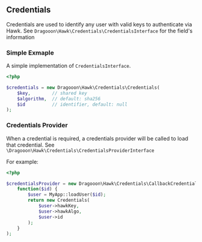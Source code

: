 Credentials
-----------

Credentials are used to identify any user with valid keys to authenticate via Hawk. See
`Dragooon\Hawk\Credentials\CredentialsInterface` for the field's information

### Simple Exmaple

A simple implementation of `CredentialsInterface`.

```php
<?php

$credentials = new Dragooon\Hawk\Credentials\Credentials(
    $key,        // shared key
    $algorithm,  // default: sha256
    $id          // identifier, default: null
);

```

### Credentials Provider

When a credential is required, a credentials provider will be called to load that credential.
See `\Dragooon\Hawk\Credentials\CredentialsProviderInterface`

For example:

```php
<?php

$credentialsProvider = new Dragooon\Hawk\Credentials\CallbackCredentialsProvider(
    function($id) {
        $user = MyApp::loadUser($id);
        return new Credentials(
            $user->hawkKey,
            $user->hawkAlgo,
            $user->id
        );
    }
);
```
